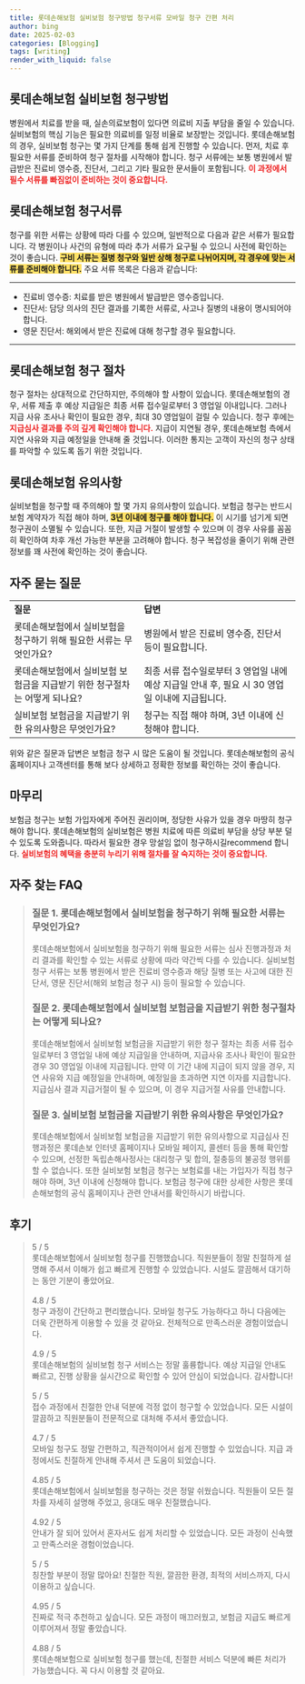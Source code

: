 ```yaml
---
title: 롯데손해보험 실비보험 청구방법 청구서류 모바일 청구 간편 처리
author: bing
date: 2025-02-03
categories: [Blogging]
tags: [writing]
render_with_liquid: false
---
```



<h2 id='롯데손해보험_실비보험_청구방법'>롯데손해보험 실비보험 청구방법</h2>

<p>병원에서 치료를 받을 때, 실손의료보험이 있다면 의료비 지출 부담을 줄일 수 있습니다. 실비보험의 핵심 기능은 필요한 의료비를 일정 비율로 보장받는 것입니다. 롯데손해보험의 경우, 실비보험 청구는 몇 가지 단계를 통해 쉽게 진행할 수 있습니다. 먼저, 치료 후 필요한 서류를 준비하여 청구 절차를 시작해야 합니다. 청구 서류에는 보통 병원에서 발급받은 진료비 영수증, 진단서, 그리고 기타 필요한 문서들이 포함됩니다. <b><span style="color: #ee2323;">이 과정에서 필수 서류를 빠짐없이 준비하는 것이 중요합니다.</span></b></p>

<h2 id='롯데손해보험_청구서류'>롯데손해보험 청구서류</h2>

<p>청구를 위한 서류는 상황에 따라 다를 수 있으며, 일반적으로 다음과 같은 서류가 필요합니다. 각 병원이나 사건의 유형에 따라 추가 서류가 요구될 수 있으니 사전에 확인하는 것이 좋습니다. <b><span style="background-color: #ffe066;">구비 서류는 질병 청구와 일반 상해 청구로 나뉘어지며, 각 경우에 맞는 서류를 준비해야 합니다.</span></b> 주요 서류 목록은 다음과 같습니다:</p>

<hr />

<ul>
    <li>진료비 영수증: 치료를 받은 병원에서 발급받은 영수증입니다.</li>
    <li>진단서: 담당 의사의 진단 결과를 기록한 서류로, 사고나 질병의 내용이 명시되어야 합니다.</li>
    <li>영문 진단서: 해외에서 받은 진료에 대해 청구할 경우 필요합니다.</li>
</ul>

<hr />

<h2 id='롯데손해보험_청구_절차'>롯데손해보험 청구 절차</h2>

<p>청구 절차는 상대적으로 간단하지만, 주의해야 할 사항이 있습니다. 롯데손해보험의 경우, 서류 제출 후 예상 지급일은 최종 서류 접수일로부터 3 영업일 이내입니다. 그러나 지급 사유 조사나 확인이 필요한 경우, 최대 30 영업일이 걸릴 수 있습니다. 청구 후에는 <b><span style="color: #ee2323;">지급심사 결과를 주의 깊게 확인해야 합니다.</span></b> 지급이 지연될 경우, 롯데손해보험 측에서 지연 사유와 지급 예정일을 안내해 줄 것입니다. 이러한 통지는 고객이 자신의 청구 상태를 파악할 수 있도록 돕기 위한 것입니다.</p>

<h2 id='롯데손해보험_유의사항'>롯데손해보험 유의사항</h2>

<p>실비보험을 청구할 때 주의해야 할 몇 가지 유의사항이 있습니다. 보험금 청구는 반드시 보험 계약자가 직접 해야 하며, <b><span style="background-color: #ffe066;">3년 이내에 청구를 해야 합니다.</span></b> 이 시기를 넘기게 되면 청구권이 소멸될 수 있습니다. 또한, 지급 거절이 발생할 수 있으며 이 경우 사유를 꼼꼼히 확인하여 차후 개선 가능한 부분을 고려해야 합니다. 청구 복잡성을 줄이기 위해 관련 정보를 꽤 사전에 확인하는 것이 좋습니다.</p>

<h2 id='자주_묻는_질문'>자주 묻는 질문</h2>

<table>
    <tr>
        <td><b>질문</b></td>
        <td><b>답변</b></td>
    </tr>
    <tr>
        <td>롯데손해보험에서 실비보험을 청구하기 위해 필요한 서류는 무엇인가요?</td>
        <td>병원에서 받은 진료비 영수증, 진단서 등이 필요합니다.</td>
    </tr>
    <tr>
        <td>롯데손해보험에서 실비보험 보험금을 지급받기 위한 청구절차는 어떻게 되나요?</td>
        <td>최종 서류 접수일로부터 3 영업일 내에 예상 지급일 안내 후, 필요 시 30 영업일 이내에 지급됩니다.</td>
    </tr>
    <tr>
        <td>실비보험 보험금을 지급받기 위한 유의사항은 무엇인가요?</td>
        <td>청구는 직접 해야 하며, 3년 이내에 신청해야 합니다.</td>
    </tr>
</table>

<p>위와 같은 질문과 답변은 보험금 청구 시 많은 도움이 될 것입니다. 롯데손해보험의 공식 홈페이지나 고객센터를 통해 보다 상세하고 정확한 정보를 확인하는 것이 좋습니다.</p>

<h2 id='마무리'>마무리</h2>

<p>보험금 청구는 보험 가입자에게 주어진 권리이며, 정당한 사유가 있을 경우 마땅히 청구해야 합니다. 롯데손해보험의 실비보험은 병원 치료에 따른 의료비 부담을 상당 부분 덜 수 있도록 도와줍니다. 따라서 필요한 경우 망설임 없이 청구하시길recommend 합니다. <b><span style="color: #ee2323;">실비보험의 혜택을 충분히 누리기 위해 절차를 잘 숙지하는 것이 중요합니다.</span></b></p>


<h2 id='자주_찾는_FAQ'>자주 찾는 FAQ</h2>
<div itemscope="" itemtype="https://schema.org/FAQPage"> 
<blockquote> 
<div itemscope="" itemprop="mainEntity" itemtype="https://schema.org/Question"> 
<h3 itemprop="name">질문 1. 롯데손해보험에서 실비보험을 청구하기 위해 필요한 서류는 무엇인가요?</h3> 
<div itemscope="" itemprop="acceptedAnswer" itemtype="https://schema.org/Answer"> 
<span itemprop="text"> 
<p>롯데손해보험에서 실비보험을 청구하기 위해 필요한 서류는 심사 진행과정과 처리 결과를 확인할 수 있는 서류로 상황에 따라 약간씩 다를 수 있습니다. 실비보험 청구 서류는 보통 병원에서 받은 진료비 영수증과 해당 질병 또는 사고에 대한 진단서, 영문 진단서(해외 보험금 청구 시) 등이 필요할 수 있습니다.</p> 
</span> 
</div> 
</div> 
<div itemscope="" itemprop="mainEntity" itemtype="https://schema.org/Question"> 
<h3 itemprop="name">질문 2. 롯데손해보험에서 실비보험 보험금을 지급받기 위한 청구절차는 어떻게 되나요?</h3> 
<div itemscope="" itemprop="acceptedAnswer" itemtype="https://schema.org/Answer"> 
<span itemprop="text"> 
<p>롯데손해보험에서 실비보험 보험금을 지급받기 위한 청구 절차는 최종 서류 접수일로부터 3 영업일 내에 예상 지급일을 안내하며, 지급사유 조사나 확인이 필요한 경우 30 영업일 이내에 지급됩니다. 만약 이 기간 내에 지급이 되지 않을 경우, 지연 사유와 지급 예정일을 안내하며, 예정일을 초과하면 지연 이자를 지급합니다. 지급심사 결과 지급거절이 될 수 있으며, 이 경우 지급거절 사유를 안내합니다.</p> 
</span> 
</div> 
</div> 
<div itemscope="" itemprop="mainEntity" itemtype="https://schema.org/Question"> 
<h3 itemprop="name">질문 3. 실비보험 보험금을 지급받기 위한 유의사항은 무엇인가요?</h3> 
<div itemscope="" itemprop="acceptedAnswer" itemtype="https://schema.org/Answer"> 
<span itemprop="text"> 
<p>롯데손해보험에서 실비보험 보험금을 지급받기 위한 유의사항으로 지급심사 진행과정은 롯데손보 인터넷 홈페이지나 모바일 페이지, 콜센터 등을 통해 확인할 수 있으며, 선정한 독립손해사정사는 대리청구 및 합의, 절충등의 불공정 행위를 할 수 없습니다. 또한 실비보험 보험금 청구는 보험료를 내는 가입자가 직접 청구해야 하며, 3년 이내에 신청해야 합니다. 보험금 청구에 대한 상세한 사항은 롯데손해보험의 공식 홈페이지나 관련 안내서를 확인하시기 바랍니다.</p> 
</span> 
</div> 
</div> 
</blockquote> 
</div>
<h2 id='후기'>후기</h2>
<div itemscope itemtype="https://schema.org/Product">
  <blockquote>
  <div itemprop="review" itemscope itemtype="https://schema.org/Review">
      <div itemprop="reviewRating" itemscope itemtype="https://schema.org/Rating"> <span itemprop="ratingValue">5</span> / <span itemprop="bestRating">5</span> </div>
      <span itemprop="reviewBody">롯데손해보험에서 실비보험 청구를 진행했습니다. 직원분들이 정말 친절하게 설명해 주셔서 이해가 쉽고 빠르게 진행할 수 있었습니다. 시설도 깔끔해서 대기하는 동안 기분이 좋았어요.</span>
  </div>
  <br>
  <div itemprop="review" itemscope itemtype="https://schema.org/Review">
      <div itemprop="reviewRating" itemscope itemtype="https://schema.org/Rating"> <span itemprop="ratingValue">4.8</span> / <span itemprop="bestRating">5</span> </div>
      <span itemprop="reviewBody">청구 과정이 간단하고 편리했습니다. 모바일 청구도 가능하다고 하니 다음에는 더욱 간편하게 이용할 수 있을 것 같아요. 전체적으로 만족스러운 경험이었습니다.</span>
  </div>
  <br>
  <div itemprop="review" itemscope itemtype="https://schema.org/Review">
      <div itemprop="reviewRating" itemscope itemtype="https://schema.org/Rating"> <span itemprop="ratingValue">4.9</span> / <span itemprop="bestRating">5</span> </div>
      <span itemprop="reviewBody">롯데손해보험의 실비보험 청구 서비스는 정말 훌륭합니다. 예상 지급일 안내도 빠르고, 진행 상황을 실시간으로 확인할 수 있어 안심이 되었습니다. 감사합니다!</span>
  </div>
  <br>
  <div itemprop="review" itemscope itemtype="https://schema.org/Review">
      <div itemprop="reviewRating" itemscope itemtype="https://schema.org/Rating"> <span itemprop="ratingValue">5</span> / <span itemprop="bestRating">5</span> </div>
      <span itemprop="reviewBody">접수 과정에서 친절한 안내 덕분에 걱정 없이 청구할 수 있었습니다. 모든 시설이 깔끔하고 직원분들이 전문적으로 대처해 주셔서 좋았습니다.</span>
  </div>
  <br>
  <div itemprop="review" itemscope itemtype="https://schema.org/Review">
      <div itemprop="reviewRating" itemscope itemtype="https://schema.org/Rating"> <span itemprop="ratingValue">4.7</span> / <span itemprop="bestRating">5</span> </div>
      <span itemprop="reviewBody">모바일 청구도 정말 간편하고, 직관적이어서 쉽게 진행할 수 있었습니다. 지급 과정에서도 친절하게 안내해 주셔서 큰 도움이 되었습니다.</span>
  </div>
  <br>
  <div itemprop="review" itemscope itemtype="https://schema.org/Review">
      <div itemprop="reviewRating" itemscope itemtype="https://schema.org/Rating"> <span itemprop="ratingValue">4.85</span> / <span itemprop="bestRating">5</span> </div>
      <span itemprop="reviewBody">롯데손해보험에서 실비보험을 청구하는 것은 정말 쉬웠습니다. 직원들이 모든 절차를 자세히 설명해 주었고, 응대도 매우 친절했습니다.</span>
  </div>
  <br>
  <div itemprop="review" itemscope itemtype="https://schema.org/Review">
      <div itemprop="reviewRating" itemscope itemtype="https://schema.org/Rating"> <span itemprop="ratingValue">4.92</span> / <span itemprop="bestRating">5</span> </div>
      <span itemprop="reviewBody">안내가 잘 되어 있어서 혼자서도 쉽게 처리할 수 있었습니다. 모든 과정이 신속했고 만족스러운 경험이었습니다.</span>
  </div>
  <br>
  <div itemprop="review" itemscope itemtype="https://schema.org/Review">
      <div itemprop="reviewRating" itemscope itemtype="https://schema.org/Rating"> <span itemprop="ratingValue">5</span> / <span itemprop="bestRating">5</span> </div>
      <span itemprop="reviewBody">칭찬할 부분이 정말 많아요! 친절한 직원, 깔끔한 환경, 최적의 서비스까지, 다시 이용하고 싶습니다.</span>
  </div>
  <br>
  <div itemprop="review" itemscope itemtype="https://schema.org/Review">
      <div itemprop="reviewRating" itemscope itemtype="https://schema.org/Rating"> <span itemprop="ratingValue">4.95</span> / <span itemprop="bestRating">5</span> </div>
      <span itemprop="reviewBody">진짜로 적극 추천하고 싶습니다. 모든 과정이 매끄러웠고, 보험금 지급도 빠르게 이루어져서 정말 좋았습니다.</span>
  </div>
  <br>
  <div itemprop="review" itemscope itemtype="https://schema.org/Review">
      <div itemprop="reviewRating" itemscope itemtype="https://schema.org/Rating"> <span itemprop="ratingValue">4.88</span> / <span itemprop="bestRating">5</span> </div>
      <span itemprop="reviewBody">롯데손해보험으로 실비보험 청구를 했는데, 친절한 서비스 덕분에 빠른 처리가 가능했습니다. 꼭 다시 이용할 것 같아요.</span>
  </div>
  </blockquote>
</div>
